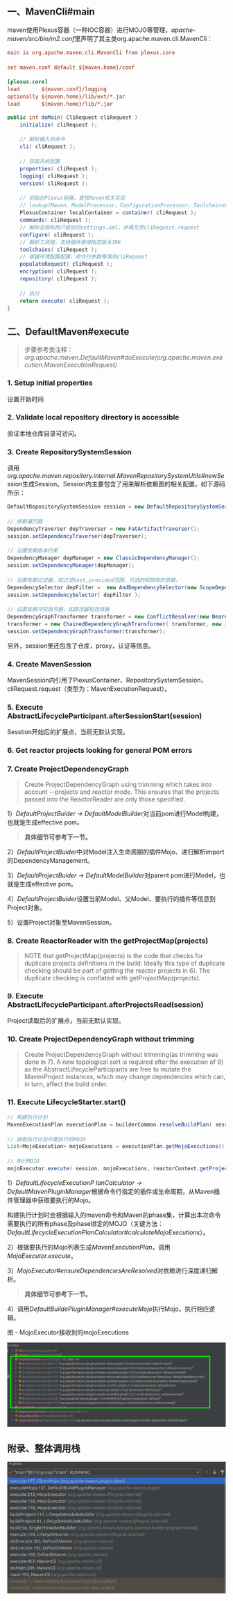 ## 一、MavenCli#main

maven使用Plexus容器（一种IOC容器）进行MOJO等管理，*apache-maven/src/bin/m2.conf*里声明了其主类org.apache.maven.cli.MavenCli：

```ini
main is org.apache.maven.cli.MavenCli from plexus.core

set maven.conf default ${maven.home}/conf

[plexus.core]
load       ${maven.conf}/logging
optionally ${maven.home}/lib/ext/*.jar
load       ${maven.home}/lib/*.jar
```

```java
public int doMain( CliRequest cliRequest )
    initialize( cliRequest );

    // 解析输入的命令
    cli( cliRequest );

    // 获取系统配置
    properties( cliRequest );
    logging( cliRequest );
    version( cliRequest );
    
    // 初始化Plexus容器，查找Maven相关实现
    // lookup(Maven、ModelProcessor、ConfigurationProcessor、ToolchainsBuilder...)
    PlexusContainer localContainer = container( cliRequest );
    commands( cliRequest );
    // 解析全局和用户级别的settings.xml，并填充至cliRequest.request
    configure( cliRequest );
    // 解析工具链，支持插件使用指定版本JDK
    toolchains( cliRequest );
    // 根据环境配置配置、命令行参数等填充cliRequest
    populateRequest( cliRequest );
    encryption( cliRequest );
    repository( cliRequest );

    // 执行
    return execute( cliRequest );      
}
```

## 二、DefaultMaven#execute

> 步骤参考类注释：*org.apache.maven.DefaultMaven#doExecute(org.apache.maven.execution.MavenExecutionRequest)*

### 1. Setup initial properties

设置开始时间

### 2. Validate local repository directory is accessible

验证本地仓库目录可访问。

### 3. Create RepositorySystemSession

调用*org.apache.maven.repository.internal.MavenRepositorySystemUtils#newSession*生成Session。Session内主要包含了用来解析依赖图的相关配置，如下源码所示：

```java
DefaultRepositorySystemSession session = new DefaultRepositorySystemSession();

// 依赖遍历器
DependencyTraverser depTraverser = new FatArtifactTraverser();
session.setDependencyTraverser(depTraverser);

// 设置依赖版本约束
DependencyManager depManager = new ClassicDependencyManager();
session.setDependencyManager(depManager);

// 设置依赖过滤器，如过滤test,provided范围，可选的和排除的依赖。
DependencySelector depFilter =  new AndDependencySelector(new ScopeDependencySelector("test", "provided"), new OptionalDependencySelector(), new ExclusionDependencySelector());
session.setDependencySelector( depFilter );

// 设置依赖冲突调节器，如路径最短选择器
DependencyGraphTransformer transformer = new ConflictResolver(new NearestVersionSelector(), new JavaScopeSelector(), new SimpleOptionalitySelector(), new JavaScopeDeriver());
transformer = new ChainedDependencyGraphTransformer( transformer, new JavaDependencyContextRefiner() );
session.setDependencyGraphTransformer(transformer);
```

另外，session里还包含了仓库，proxy，认证等信息。

### 4. Create MavenSession

MavenSession内引用了PlexusContainer、RepositorySystemSession，cliRequest.request（类型为：MavenExecutionRequest）。

### 5. Execute AbstractLifecycleParticipant.afterSessionStart(session)

Sesstion开始后的扩展点，当前无默认实现。

### 6. Get reactor projects looking for general POM errors

### 7. Create ProjectDependencyGraph

> Create ProjectDependencyGraph using trimming which takes into account --projects and reactor mode. This ensures that the projects passed into the ReactorReader are only those specified.    

1）*DefaultProjectBuider -> DefaultModelBuilder*对当前pom进行Model构建，也就是生成effective pom。

> **具体细节可参考下一节。**

2）*DefaultProjectBuider*中对Model注入生命周期的插件Mojo、递归解析import的DependencyManagement。

3）*DefaultProjectBuider -> DefaultModelBuilder*对parent pom进行Model，也就是生成effective pom。

4）*DefaultProjectBuider*设置当前Model、父Model、要执行的插件等信息到Project对象。

5）设置Project对象至MavenSession。

### 8. Create ReactorReader with the getProjectMap(projects)

> NOTE that getProjectMap(projects) is the code that checks for duplicate projects definitions in the build. Ideally this type of duplicate checking should be part of getting the reactor projects in 6). The duplicate checking is conflated with getProjectMap(projects).    

### 9. Execute AbstractLifecycleParticipant.afterProjectsRead(session)

Project读取后的扩展点，当前无默认实现。

### 10. Create ProjectDependencyGraph without trimming

> Create ProjectDependencyGraph without trimming(as trimming was done in 7). A new topological sort is required after the execution of 9) as the AbstractLifecycleParticipants are free to mutate the MavenProject instances, which may change dependencies which can, in turn, affect the build order.    

### 11. Execute LifecycleStarter.start()

```java
// 构建执行计划
MavenExecutionPlan executionPlan = builderCommon.resolveBuildPlan( session, currentProject, taskSegment, new HashSet<Artifact>() );

// 获取执行计划中要执行的MOJO
List<MojoExecution> mojoExecutions = executionPlan.getMojoExecutions();

// 执行MOJO
mojoExecutor.execute( session, mojoExecutions, reactorContext.getProjectIndex());
```

1）*DefaultLifecycleExecutionP	lanCalculator -> DefaultMavenPluginManager*根据命令行指定的插件或生命周期，从Maven插件管理器中获取要执行的Mojo。

构建执行计划时会根据输入的maven命令和Maven的phase集，计算出本次命令需要执行的所有phase及phase绑定的MOJO（关键方法：*DefaultLifecycleExecutionPlanCalculator#calculateMojoExecutions*）。

2）根据要执行的Mojo列表生成*MavenExecutionPlan*，调用*MojoExecutor.execute*。

3）*MojoExecutor#ensureDependenciesAreResolved*对依赖进行深度递归解析。

> **具体细节可参考下一节。**

4）调用*DefaultBuildePluginManager#executeMojo*执行Mojo，执行相应逻辑。

图 - MojoExecutor接收到的mojoExecutions

![image-20210917210301773](pic/image-20210917210301773.png)

## 附录、整体调用栈

![image-20210917202018386](pic/image-20210917202018386-1643093717274.png)




